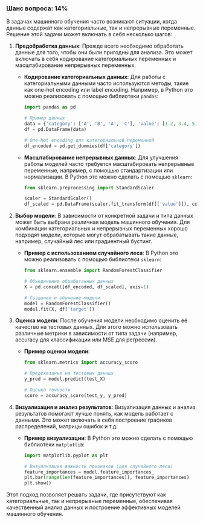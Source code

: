 ### Шанс вопроса: 14%

В задачах машинного обучения часто возникают ситуации, когда данные содержат как категориальные, так и непрерывные переменные. Решение этой задачи может включать в себя несколько шагов:

1. **Предобработка данных**: Прежде всего необходимо обработать данные для того, чтобы они были пригодны для анализа. Это может включать в себя кодирование категориальных переменных и масштабирование непрерывных переменных.
   - **Кодирование категориальных данных**: Для работы с категориальными данными часто используются методы, такие как one-hot encoding или label encoding. Например, в Python это можно реализовать с помощью библиотеки `pandas`:
     ```python
     import pandas as pd
     
     # Пример данных
     data = {'category': ['A', 'B', 'A', 'C'], 'value': [1.2, 3.4, 5.6, 7.8]}
     df = pd.DataFrame(data)
     
     # One-hot encoding для категориальной переменной
     df_encoded = pd.get_dummies(df['category'])
     ```
   - **Масштабирование непрерывных данных**: Для улучшения работы моделей часто требуется масштабировать непрерывные переменные, например, с помощью стандартизации или нормализации. В Python это можно сделать с помощью `sklearn`:
     ```python
     from sklearn.preprocessing import StandardScaler
     
     scaler = StandardScaler()
     df_scaled = pd.DataFrame(scaler.fit_transform(df[['value']]), columns=['value'])
     ```

2. **Выбор модели**: В зависимости от конкретной задачи и типа данных может быть выбрана различная модель машинного обучения. Для комбинации категориальных и непрерывных переменных хорошо подходят модели, которые могут обрабатывать такие данные, например, случайный лес или градиентный бустинг.
   - **Пример с использованием случайного леса**: В Python это можно реализовать с помощью библиотеки `sklearn`:
     ```python
     from sklearn.ensemble import RandomForestClassifier
     
     # Объединение обработанных данных
     X = pd.concat([df_encoded, df_scaled], axis=1)
     
     # Создание и обучение модели
     model = RandomForestClassifier()
     model.fit(X, df['target'])
     ```

3. **Оценка модели**: После обучения модели необходимо оценить её качество на тестовых данных. Для этого можно использовать различные метрики в зависимости от типа задачи (например, accuracy для классификации или MSE для регрессии).
   - **Пример оценки модели**:
     ```python
     from sklearn.metrics import accuracy_score
     
     # Предсказание на тестовых данных
     y_pred = model.predict(test_X)
     
     # Оценка точности
     score = accuracy_score(test_y, y_pred)
     ```

4. **Визуализация и анализ результатов**: Визуализация данных и анализ результатов помогают лучше понять, как модель работает с данными. Это может включать в себя построение графиков распределений, матрицы ошибок и т.д.
   - **Пример визуализации**: В Python это можно сделать с помощью библиотеки `matplotlib`:
     ```python
     import matplotlib.pyplot as plt
     
     # Визуализация важности признаков (для случайного леса)
     feature_importances = model.feature_importances_
     plt.bar(range(len(feature_importances)), feature_importances)
     plt.show()
     ```

Этот подход позволяет решать задачи, где присутствуют как категориальные, так и непрерывные переменные, обеспечивая качественный анализ данных и построение эффективных моделей машинного обучения.
